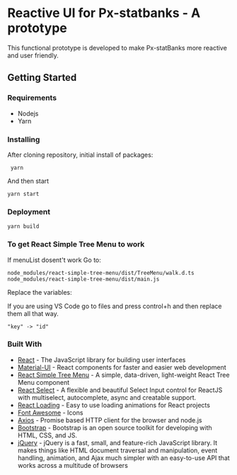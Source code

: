# Reactive UI for Px-statbanks - A prototype

This functional prototype is developed to make Px-statBanks more reactive and user friendly.

## Getting Started

### Requirements

- Nodejs
- Yarn

### Installing

After cloning repository, initial install of packages:

```
 yarn
```

And then start

```
yarn start
```

### Deployment

```
yarn build
```

### To get React Simple Tree Menu to work
If menuList dosent't work 
Go to:

```
node_modules/react-simple-tree-menu/dist/TreeMenu/walk.d.ts
node_modules/react-simple-tree-menu/dist/main.js
```

Replace the variables: 

If you are using VS Code go to files and press control+h and then replace them all that way.
```
"key" -> "id"
```

### Built With

- [React](https://reactjs.org/) - The JavaScript library for building user interfaces
- [Material-UI](https://material-ui.com/) - React components for faster and easier web development
- [React Simple Tree Menu](https://www.npmjs.com/package/react-simple-tree-menu) - A simple, data-driven, light-weight React Tree Menu component
- [React Select](https://react-select.com/home) - A flexible and beautiful Select Input control for ReactJS with multiselect, autocomplete, async and creatable support.
- [React Loading](https://www.npmjs.com/package/react-loading) - Easy to use loading animations for React projects
- [Font Awesome](https://fontawesome.com/) - Icons
- [Axios](https://www.npmjs.com/package/axios) - Promise based HTTP client for the browser and node.js
- [Bootstrap](https://getbootstrap.com/) - Bootstrap is an open source toolkit for developing with HTML, CSS, and JS.
- [jQuery](https://jquery.com/) - jQuery is a fast, small, and feature-rich JavaScript library. It makes things like HTML document traversal and manipulation, event handling, animation, and Ajax much simpler with an easy-to-use API that works across a multitude of browsers
